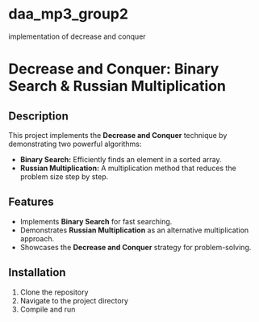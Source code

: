 # daa_mp3_group2
implementation of decrease and conquer

# Decrease and Conquer: Binary Search & Russian Multiplication

## Description
This project implements the **Decrease and Conquer** technique by demonstrating two powerful algorithms:
- **Binary Search:** Efficiently finds an element in a sorted array.
- **Russian Multiplication:** A multiplication method that reduces the problem size step by step.

## Features
- Implements **Binary Search** for fast searching.
- Demonstrates **Russian Multiplication** as an alternative multiplication approach.
- Showcases the **Decrease and Conquer** strategy for problem-solving.

## Installation
1. Clone the repository
2. Navigate to the project directory
3. Compile and run


